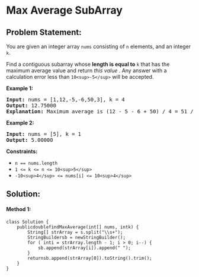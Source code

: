 # Max Average SubArray

## Problem Statement:

You are given an integer array `nums` consisting of `n` elements, and an integer `k`.

Find a contiguous subarray whose **length is equal to** `k` that has the maximum average value and return  *this value* . Any answer with a calculation error less than `10<sup>-5</sup>` will be accepted.

**Example 1:**

<pre><strong>Input:</strong> nums = [1,12,-5,-6,50,3], k = 4
<strong>Output:</strong> 12.75000
<strong>Explanation:</strong> Maximum average is (12 - 5 - 6 + 50) / 4 = 51 / 4 = 12.75
</pre>

**Example 2:**

<pre><strong>Input:</strong> nums = [5], k = 1
<strong>Output:</strong> 5.00000
</pre>

**Constraints:**

* `n == nums.length`
* `1 <= k <= n <= 10<sup>5</sup>`
* `-10<sup>4</sup> <= nums[i] <= 10<sup>4</sup>`


## Solution:

#### Method 1:

    class Solution {
        publicdoublefindMaxAverage(int[] nums, intk) {
            String[] strArray = s.split("\\s+");
            StringBuildersb = newStringBuilder();
            for ( inti = strArray.length - 1; i > 0; i--) {
                sb.append(strArray[i]).append(" ");
            }
            returnsb.append(strArray[0]).toString().trim();
        }
    }
